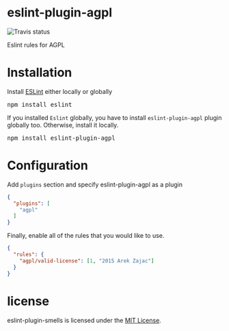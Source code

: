 eslint-plugin-agpl
===================

![Travis status](https://api.travis-ci.org/ArekZc/eslint-plugin-agpl.svg)

Eslint rules for AGPL

# Installation

Install [ESLint](https://www.github.com/eslint/eslint) either locally or globally

<pre>
npm install eslint
</pre>

If you installed `Eslint` globally, you have to install `eslint-plugin-agpl` plugin globally too. Otherwise, install it locally.

<pre>
npm install eslint-plugin-agpl
</pre>

# Configuration

Add `plugins` section and specify eslint-plugin-agpl as a plugin

```json
{
  "plugins": [
    "agpl"
  ]
}
```
Finally, enable all of the rules that you would like to use.

```json
{
  "rules": {
    "agpl/valid-license": [1, "2015 Arek Zajac"]
  }
}
```

# license

eslint-plugin-smells is licensed under the [MIT License](http://www.opensource.org/licenses/mit-license.php).
